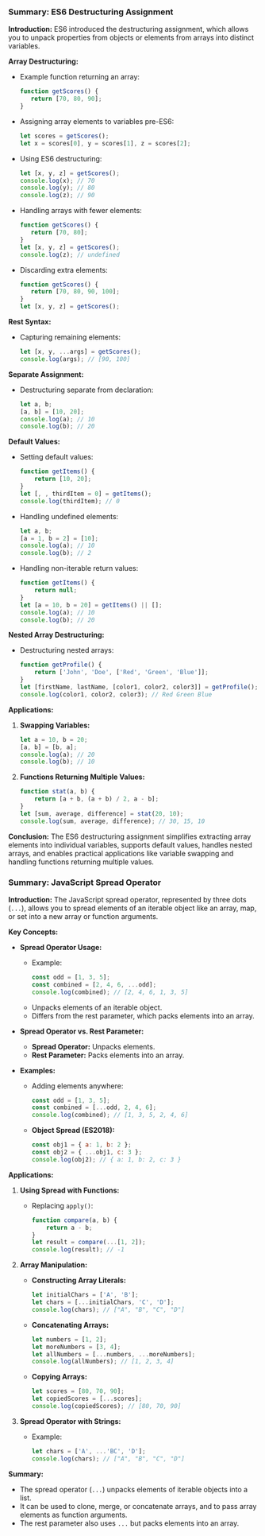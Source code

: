 ### Summary: ES6 Destructuring Assignment

**Introduction:**
ES6 introduced the destructuring assignment, which allows you to unpack properties from objects or elements from arrays into distinct variables.

**Array Destructuring:**
- Example function returning an array:
  ```javascript
  function getScores() {
     return [70, 80, 90];
  }
  ```
- Assigning array elements to variables pre-ES6:
  ```javascript
  let scores = getScores();
  let x = scores[0], y = scores[1], z = scores[2];
  ```

- Using ES6 destructuring:
  ```javascript
  let [x, y, z] = getScores();
  console.log(x); // 70
  console.log(y); // 80
  console.log(z); // 90
  ```

- Handling arrays with fewer elements:
  ```javascript
  function getScores() {
     return [70, 80];
  }
  let [x, y, z] = getScores();
  console.log(z); // undefined
  ```

- Discarding extra elements:
  ```javascript
  function getScores() {
     return [70, 80, 90, 100];
  }
  let [x, y, z] = getScores();
  ```

**Rest Syntax:**
- Capturing remaining elements:
  ```javascript
  let [x, y, ...args] = getScores();
  console.log(args); // [90, 100]
  ```

**Separate Assignment:**
- Destructuring separate from declaration:
  ```javascript
  let a, b;
  [a, b] = [10, 20];
  console.log(a); // 10
  console.log(b); // 20
  ```

**Default Values:**
- Setting default values:
  ```javascript
  function getItems() {
      return [10, 20];
  }
  let [, , thirdItem = 0] = getItems();
  console.log(thirdItem); // 0
  ```

- Handling undefined elements:
  ```javascript
  let a, b;
  [a = 1, b = 2] = [10];
  console.log(a); // 10
  console.log(b); // 2
  ```

- Handling non-iterable return values:
  ```javascript
  function getItems() {
      return null;
  }
  let [a = 10, b = 20] = getItems() || [];
  console.log(a); // 10
  console.log(b); // 20
  ```

**Nested Array Destructuring:**
- Destructuring nested arrays:
  ```javascript
  function getProfile() {
      return ['John', 'Doe', ['Red', 'Green', 'Blue']];
  }
  let [firstName, lastName, [color1, color2, color3]] = getProfile();
  console.log(color1, color2, color3); // Red Green Blue
  ```

**Applications:**
1. **Swapping Variables:**
   ```javascript
   let a = 10, b = 20;
   [a, b] = [b, a];
   console.log(a); // 20
   console.log(b); // 10
   ```

2. **Functions Returning Multiple Values:**
   ```javascript
   function stat(a, b) {
       return [a + b, (a + b) / 2, a - b];
   }
   let [sum, average, difference] = stat(20, 10);
   console.log(sum, average, difference); // 30, 15, 10
   ```

**Conclusion:**
The ES6 destructuring assignment simplifies extracting array elements into individual variables, supports default values, handles nested arrays, and enables practical applications like variable swapping and handling functions returning multiple values.


### Summary: JavaScript Spread Operator

**Introduction:**
The JavaScript spread operator, represented by three dots (`...`), allows you to spread elements of an iterable object like an array, map, or set into a new array or function arguments.

**Key Concepts:**
- **Spread Operator Usage:**
  - Example: 
    ```javascript
    const odd = [1, 3, 5];
    const combined = [2, 4, 6, ...odd];
    console.log(combined); // [2, 4, 6, 1, 3, 5]
    ```
  - Unpacks elements of an iterable object.
  - Differs from the rest parameter, which packs elements into an array.

- **Spread Operator vs. Rest Parameter:**
  - **Spread Operator:** Unpacks elements.
  - **Rest Parameter:** Packs elements into an array.

- **Examples:**
  - Adding elements anywhere:
    ```javascript
    const odd = [1, 3, 5];
    const combined = [...odd, 2, 4, 6];
    console.log(combined); // [1, 3, 5, 2, 4, 6]
    ```

  - **Object Spread (ES2018):**
    ```javascript
    const obj1 = { a: 1, b: 2 };
    const obj2 = { ...obj1, c: 3 };
    console.log(obj2); // { a: 1, b: 2, c: 3 }
    ```

**Applications:**
1. **Using Spread with Functions:**
   - Replacing `apply()`:
     ```javascript
     function compare(a, b) {
         return a - b;
     }
     let result = compare(...[1, 2]);
     console.log(result); // -1
     ```

2. **Array Manipulation:**
   - **Constructing Array Literals:**
     ```javascript
     let initialChars = ['A', 'B'];
     let chars = [...initialChars, 'C', 'D'];
     console.log(chars); // ["A", "B", "C", "D"]
     ```

   - **Concatenating Arrays:**
     ```javascript
     let numbers = [1, 2];
     let moreNumbers = [3, 4];
     let allNumbers = [...numbers, ...moreNumbers];
     console.log(allNumbers); // [1, 2, 3, 4]
     ```

   - **Copying Arrays:**
     ```javascript
     let scores = [80, 70, 90];
     let copiedScores = [...scores];
     console.log(copiedScores); // [80, 70, 90]
     ```

3. **Spread Operator with Strings:**
   - Example:
     ```javascript
     let chars = ['A', ...'BC', 'D'];
     console.log(chars); // ["A", "B", "C", "D"]
     ```

**Summary:**
- The spread operator (`...`) unpacks elements of iterable objects into a list.
- It can be used to clone, merge, or concatenate arrays, and to pass array elements as function arguments.
- The rest parameter also uses `...` but packs elements into an array.